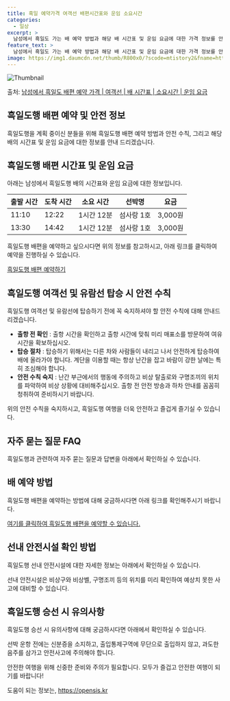 ```yaml
---
title: 흑일 예약가격 여객선 배편시간표와 운임 소요시간
categories:
  - 일상
excerpt: >
  남성에서 흑일도 가는 배 예약 방법과 해당 배 시간표 및 운임 요금에 대한 가격 정보를 안내 드리겠습니다. 안전하고 재밋는 흑일도행 여행을 위해 아래 정보 참고하시기 바랍니다. 흑일도행 배편 예약하기 👈 클릭남성에서 흑일도행 배 시간표출발 시간도착 시간소요 시간선박명요금11:1012:221시간 12분섬사랑1호3,000원13:3014:421시간 12분섬사랑1호3,000원흑일도행 배편 예약하기 👈 클릭남성에서 흑일도행 여객선 탑승 시 이용수칙여객선 탑승시 주의해야 할 사항에 대해 알아보겠습니다. 1. 출항 전 확인 흑일도행 배 출항시간을 확인하고 출항 시간에 맞춰 미리 매표소를 방문하여 여유시간을 확보합니다. 2. 탑승 절차 선착장 도착 후에는 다른 차와 사람들이 내리고 나서 탑승하여 안전하게 배에 올라갑니..
feature_text: >
  남성에서 흑일도 가는 배 예약 방법과 해당 배 시간표 및 운임 요금에 대한 가격 정보를 안내 드리겠습니다. 안전하고 재밋는 흑일도행 여행을 위해 아래 정보 참고하시기 바랍니다. 흑일도행 배편 예약하기 👈 클릭남성에서 흑일도행 배 시간표출발 시간도착 시간소요 시간선박명요금11:1012:221시간 12분섬사랑1호3,000원13:3014:421시간 12분섬사랑1호3,000원흑일도행 배편 예약하기 👈 클릭남성에서 흑일도행 여객선 탑승 시 이용수칙여객선 탑승시 주의해야 할 사항에 대해 알아보겠습니다. 1. 출항 전 확인 흑일도행 배 출항시간을 확인하고 출항 시간에 맞춰 미리 매표소를 방문하여 여유시간을 확보합니다. 2. 탑승 절차 선착장 도착 후에는 다른 차와 사람들이 내리고 나서 탑승하여 안전하게 배에 올라갑니..
image: https://img1.daumcdn.net/thumb/R800x0/?scode=mtistory2&fname=https%3A%2F%2Fblog.kakaocdn.net%2Fdn%2FVALN1%2FbtsHDIicv1C%2FZk1CauC9JoGFfCCMlmYLhK%2Fimg.webp
---
```


![Thumbnail](https://img1.daumcdn.net/thumb/R800x0/?scode=mtistory2&fname=https%3A%2F%2Fblog.kakaocdn.net%2Fdn%2FVALN1%2FbtsHDIicv1C%2FZk1CauC9JoGFfCCMlmYLhK%2Fimg.webp)

<p>출처: <a href="https://opensis.kr/entry/%EB%82%A8%EC%84%B1%EC%97%90%EC%84%9C-%ED%9D%91%EC%9D%BC%EB%8F%84-%EB%B0%B0%ED%8E%B8-%EC%98%88%EC%95%BD-%EA%B0%80%EA%B2%A9-%EC%97%AC%EA%B0%9D%EC%84%A0-%EB%B0%B0-%EC%8B%9C%EA%B0%84%ED%91%9C-%EC%86%8C%EC%9A%94%EC%8B%9C%EA%B0%84-%EC%9A%B4%EC%9E%84-%EC%9A%94%EA%B8%88" rel="dofollow">남성에서 흑일도 배편 예약 가격 | 여객선 | 배 시간표 | 소요시간 | 운임 요금</a> </p>

## 흑일도행 배편 예약 및 안전 정보

흑일도행을 계획 중이신 분들을 위해 흑일도행 배편 예약 방법과 안전 수칙, 그리고 해당 배의 시간표 및 운임 요금에 대한 정보를 안내
드리겠습니다.

## 흑일도행 배편 시간표 및 운임 요금

아래는 남성에서 흑일도행 배의 시간표와 운임 요금에 대한 정보입니다.

**출발 시간** | **도착 시간** | **소요 시간** | **선박명** | **요금**  
---|---|---|---|---  
11:10 | 12:22 | 1시간 12분 | 섬사랑 1호 | 3,000원  
13:30 | 14:42 | 1시간 12분 | 섬사랑 1호 | 3,000원  
  
흑일도행 배편을 예약하고 싶으시다면 위의 정보를 참고하시고, 아래 링크를 클릭하여 예약을 진행하실 수 있습니다.

[흑일도행 배편 예약하기](https://opensis.kr/entry/%EB%82%A8%EC%84%B1%EC%97%90%EC%84%9C-%ED%9D%91%EC%9D%BC%EB%8F%84-%EB%B0%B0%ED%8E%B8-%EC%98%88%EC%95%BD-%EA%B0%80%EA%B2%A9-%EC%97%AC%EA%B0%9D%EC%84%A0-%EB%B0%B0-%EC%8B%9C%EA%B0%84%ED%91%9C-%EC%86%8C%EC%9A%94%EC%8B%9C%EA%B0%84-%EC%9A%B4%EC%9E%84-%EC%9A%94%EA%B8%88)

## 흑일도행 여객선 및 유람선 탑승 시 안전 수칙

흑일도행 여객선 및 유람선에 탑승하기 전에 꼭 숙지하셔야 할 안전 수칙에 대해 안내드리겠습니다.

  * **출항 전 확인** : 출항 시간을 확인하고 출항 시간에 맞춰 미리 매표소를 방문하여 여유시간을 확보하십시오.
  * **탑승 절차** : 탑승하기 위해서는 다른 차와 사람들이 내리고 나서 안전하게 탑승하여 배에 올라가야 합니다. 계단을 이용할 때는 항상 난간을 잡고 바람이 강한 날에는 특히 조심해야 합니다.
  * **안전 수칙 숙지** : 난간 부근에서의 행동에 주의하고 비상 탈출로와 구명조끼의 위치를 파악하여 비상 상황에 대비해주십시오. 출항 전 안전 방송과 하차 안내를 꼼꼼히 청취하여 준비하시기 바랍니다.

위의 안전 수칙을 숙지하시고, 흑일도행 여행을 더욱 안전하고 즐겁게 즐기실 수 있습니다.

## 자주 묻는 질문 FAQ

흑일도행과 관련하여 자주 묻는 질문과 답변을 아래에서 확인하실 수 있습니다.

## 배 예약 방법

흑일도행 배편을 예약하는 방법에 대해 궁금하시다면 아래 링크를 확인해주시기 바랍니다.

[여기를 클릭하여 흑일도행 배편을 예약할 수 있습니다.](https://opensis.kr/entry/%EB%82%A8%EC%84%B1%EC%97%90%EC%84%9C-%ED%9D%91%EC%9D%BC%EB%8F%84-%EB%B0%B0%ED%8E%B8-%EC%98%88%EC%95%BD-%EA%B0%80%EA%B2%A9-%EC%97%AC%EA%B0%9D%EC%84%A0-%EB%B0%B0-%EC%8B%9C%EA%B0%84%ED%91%9C-%EC%86%8C%EC%9A%94%EC%8B%9C%EA%B0%84-%EC%9A%B4%EC%9E%84-%EC%9A%94%EA%B8%88)

## 선내 안전시설 확인 방법

흑일도행 선내 안전시설에 대한 자세한 정보는 아래에서 확인하실 수 있습니다.

선내 안전시설은 비상구와 비상벨, 구명조끼 등의 위치를 미리 확인하여 예상치 못한 사고에 대비할 수 있습니다.

## 흑일도행 승선 시 유의사항

흑일도행 승선 시 유의사항에 대해 궁금하시다면 아래에서 확인하실 수 있습니다.

선박 운항 전에는 신분증을 소지하고, 출입통제구역에 무단으로 출입하지 않고, 과도한 음주를 삼가고 안전사고에 주의해야 합니다.

안전한 여행을 위해 신중한 준비와 주의가 필요합니다. 모두가 즐겁고 안전한 여행이 되기를 바랍니다!



 

도움이 되는 정보는, <a href="https://opensis.kr" rel="dofollow">https://opensis.kr</a>


